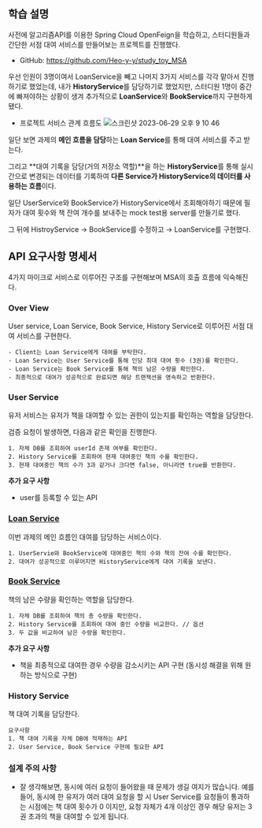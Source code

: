## 학습 설명

사전에 알고리즘API를 이용한 Spring Cloud OpenFeign을 학습하고, 스터디원들과 간단한 서점 대여 서비스를 만들어보는 프로젝트를 진행했다.
- GitHub: <https://github.com/Heo-y-y/study_toy_MSA>

우선 인원이 3명이여서 LoanService을 빼고 나머지 3가지 서비스를 각각 맡아서 진행하기로 했었는데, 내가 **HistoryService**를 담당하기로 했었지만, 스터디원 1명이 중간에 빠져야하는 상황이 생겨 추가적으로 **LoanService**와 **BookService**까지 구현하게 됐다.

- 프로젝트 서비스 관계 흐름도
![스크린샷 2023-06-29 오후 9 10 46](https://github.com/heo-mewluee-Study-Group/cs-study/assets/112863029/a79613cc-4aff-4309-97a8-7e1ff44f8f0a)

일단 보면 과제의 **메인 흐름을 담당**하는 **Loan Service**를 통해 대여 서비스를 주고 받는다.

그리고 **대여 기록을 담당(거의 저장소 역할)**을 하는 **HistoryService**를 통해 실시간으로 변경되는 데이터를 기록하여 **다른 Service가 HistoryService의 데이터를 사용하는 흐름**이다.

일단 UserService와 BookService가 HistoryService에서 조회해야하기 때문에 필자가 대여 횟수와 책 잔여 개수를 보내주는 mock test용 server를 만들기로 했다.

그 뒤에 HistroyService → BookService를 수정하고 → LoanService를 구현했다.


## API 요구사항 명세서

4가지 마이크로 서비스로 이루어진 구조를 구현해보며 MSA의 호출 흐름에 익숙해진다.

### Over View

User service, Loan Service, Book Service, History Service로 이루어진 서점 대여 서비스를 구현한다.

```
- Client는 Loan Service에게 대여를 부탁한다.
- Loan Service는 User Service를 통해 인당 최대 대여 횟수 (3권)를 확인한다.
- Loan Service는 Book Service를 통해 책의 남은 수량을 확인한다.
- 최종적으로 대여가 성공적으로 완료되면 해당 트랜잭션을 영속하고 반환한다.
```

### User Service

유저 서비스는 유저가 책을 대여할 수 있는 권한이 있는지를 확인하는 역할을 담당한다.

검증 요청이 발생하면, 다음과 같은 확인을 진행한다.

```
1. 자체 DB를 조회하여 userId 존재 여부를 확인한다.
2. History Service를 조회하여 현재 대여중인 책의 수를 확인한다.
3. 현재 대여중인 책의 수가 3과 같거나 크다면 false, 아니라면 true를 반환한다.
```

**추가 요구 사항**

- user를 등록할 수 있는 API

### [Loan Service](https://github.com/Heo-y-y/study_toy_MSA/tree/main/Loan-Service)

이번 과제의 메인 흐름인 대여를 담당하는 서비스이다.

```
1. UserServie와 BookService에 대여중인 책의 수와 책의 잔여 수를 확인한다.
2. 대여가 성공적으로 이루어지면 HistoryService에게 대여 기록을 보낸다.
```

### [Book Service](https://github.com/Heo-y-y/study_toy_MSA/tree/main/Book-Service)

책의 남은 수량을 확인하는 역할을 담당한다.

```
1. 자체 DB를 조회하여 책의 총 수량을 확인한다.
2. History Service를 조회하여 대여 중인 수량을 비교한다. // 옵션
3. 두 값을 비교하여 남은 수량을 확인한다.
```

**추가 요구 사항**

- 책을 최종적으로 대여한 경우 수량을 감소시키는 API 구현 (동시성 해결을 위해 원하는 방식으로 구현)

### History Service

책 대여 기록을 담당한다.

```
요구사항
1. 책 대여 기록을 자체 DB에 적재하는 API
2. User Service, Book Service 구현에 필요한 API
```

### 설계 주의 사항

- 잘 생각해보면, 동시에 여러 요청이 들어왔을 때 문제가 생길 여지가 많습니다.
예를 들어, 동시에 한 유저가 여러 대여 요청을 할 시 User Service를 요청들이 통과하는 시점에는 책 대여 횟수가 0 이지만, 요청 자체가 4개 이상인 경우 해당 유저는 3권 초과의 책을 대여할 수 있게 됩니다.
